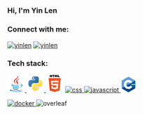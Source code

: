 <h3>  Hi, I'm Yin Len  </h3>

  


<h3 align="left">Connect with me:</h3>

<p align="left">

  <a href="https://codeforces.com/profile/yinlen" target="blank"><img align="center" src="https://cdn.iconscout.com/icon/free/png-256/free-code-forces-3521352-2944796.png" alt="yinlen" height="45" width="40" /></a>
<a href="https://www.leetcode.com/yinwm88" target="blank"><img align="center" src="https://raw.githubusercontent.com/rahuldkjain/github-profile-readme-generator/master/src/images/icons/Social/leet-code.svg" alt="yinlen" height="30" width="40" /></a>

</p>

<h3 align="left">Tech stack:</h3>

<p align="left"> <a href="https://www.w3schools.com/cpp/" target="_blank" rel="noreferrer"> 
  
<img src="https://raw.githubusercontent.com/devicons/devicon/master/icons/java/java-original.svg" alt="java" width="40" height="40"/> </a> <a href="https://www.python.org" target="_blank" rel="noreferrer"> 
<img src="https://raw.githubusercontent.com/devicons/devicon/master/icons/python/python-original.svg" alt="python" width="40" height="40"/> </a> 
<img src="https://raw.githubusercontent.com/devicons/devicon/master/icons/html5/html5-original-wordmark.svg" alt="html5" width="40" height="40"/> </a> <a href="https://www.java.com" target="_blank" rel="noreferrer">
<img src="https://cdn.iconscout.com/icon/free/png-256/free-css3-9-1175237.png?f=webp" alt="css" width="35" height="35"/> </a> <a href="https://www.w3.org/html/" target="_blank" rel="noreferrer"> 
<img src="https://logodownload.org/wp-content/uploads/2022/04/javascript-logo-4.png" alt="javascript" width="30" height="30"/> </a> <a  target="_blank" rel="noreferrer"> 
<img src="https://raw.githubusercontent.com/devicons/devicon/master/icons/cplusplus/cplusplus-original.svg" alt="cplusplus" width="35" height="35"/> </a> <a href="https://www.w3schools.com/css/" target="_blank" rel="noreferrer"> 

<img src="https://wiki.hornbill.com/images/7/70/Docker_logo.png" alt="docker" width="35" height="35"/> </a> <a  target="_blank" rel="noreferrer"> 
<img src="https://seeklogo.com/images/O/overleaf-logo-D46004E8F2-seeklogo.com.png" alt="overleaf" width="30" height="35"/> </a> <a  target="_blank" rel="noreferrer"> 
</p>






<!--
**yinwm88/yinwm88** is a ✨ _special_ ✨ repository because its `README.md` (this file) appears on your GitHub profile.

Here are some ideas to get you started:

- 🔭 I’m currently working on ...
- 🌱 I’m currently learning ...
- 👯 I’m looking to collaborate on ...
- 🤔 I’m looking for help with ...
- 💬 Ask me about ...
- 📫 How to reach me: ...
- 😄 Pronouns: ...
- ⚡ Fun fact: ...
-->
